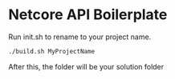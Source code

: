 # Netcore API Boilerplate

Run init.sh to rename to your project name.

```bash
./build.sh MyProjectName
```

After this, the folder will be your solution folder